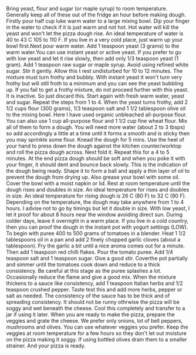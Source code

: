 Bring yeast, flour and sugar (or maple syrup) to room temperature. Generally keep all of these out of the fridge an hour before making dough.
Firstly pour half cup luke warm water to a large mixing bowl. Dip your finger in the water to check if it is just warm and not hot. Hot water will kill the yeast and won't let the pizza dough rise.                                           An ideal temperature of water is 40 to 43 C 105 to 110 F. If you live in a very cold place, just warm up your bowl first.Next pour warm water.
Add 1 teaspoon yeast (3 grams) to the warm water.You can use instant yeast or active yeast. If you prefer to go with low yeast and let it rise slowly, then add only 1/3 teaspoon yeast (1 gram).
Add 1 teaspoon raw sugar or maple syrup. Avoid using refined white sugar.
Stir it gently. Allow this t rest undisturbed for 10 to 12 minutes.
The mixture must turn frothy and bubbly. With instant yeast it won't turn very frothy but will still froth to a minimum and you can see the yeast bubbling up.                                                                                   If you fail to get a frothy mixture, do not proceed further with this yeast. It is inactive. So just discard this. Start again with fresh warm water,  yeast and sugar. Repeat the steps from 1 to 4.
When the yeast turns frothy, add 2 1/2 cups flour (300 grams), 1/3 teaspoon salt and 1 1/2 tablespoon olive oil to the mixing bowl. Here I have used organic unbleached all-purpose flour. You can also use 1 cup all-purpose flour and 1 1/2 cup fine wheat flour.
Mix all of them to form a dough. You will need more water (about 2 to 3 tbsps) so add accordingly a little at a time until it forms a smooth and is sticky then you may sprinkle some flour.
Knead the dough for 5 mins. Use the heel of your hand to press down the dough against the kitchen counter/worktop and roll the pizza dough across. Next fold it. Repeat this for a 4 to 5 minutes. At the end pizza dough should be soft and when you poke it with your finger, it should dent and bounce back slowly. This is the indication of the dough being ready.
Shape it to form a ball and apply a thin layer of oil to prevent the dough from drying up. Also grease your bowl with some oil.
Cover the bowl with a moist napkin or lid. Rest at room temperature until the dough rises and doubles in size. An ideal temperature for rises and doubles in size. An ideal temperature for rising dough is 26 C (80 F) to 32 C (90 F).           Depending on the temperature, the dough may take anywhere from 1 to 4 hours. I advise not to go by timings but let it double in size.                                                                                                          With low yeast, I let it proof for about 8 hours near the window avoiding direct sun. During colder days, leave it overnight in a warm place.                                                                                               If you live in a cold country, then you can proof the dough in the instant pot with yogurt settings (LOW).
To begin with puree 400 to 500 grams of tomatoes in a blender. Heat 1 1/2 tablespoons oil in a pan and add 2 finely chopped garlic cloves (about a tablespoon). Fry the garlic a bit until a nice aroma comes out for a minute. Then add 1 teaspoon red chilli flakes.
Pour the tomato puree. Add 1/4 teaspoon salt and 1 teaspoon sugar. Give a good stir.
Coverthe pot partially and simmer until the tomatoes cook down and reduce to a thick consistency. Be careful at this stage as the puree splashes a lot. Occasionally reduce the flame and give a good mix.
When the mixture thickens to a sauce like consistency, add 1 teaspoon Italian herbs and 1/2 teaspoon crushed pepper. Taste test this and add more herbs, pepper or salt as needed.
The consistency of the sauce has to be thick and of spreading consistency. It should not be runny othrwise the pizza will be soggy and wet beneath the cheese. Cool this completely and transfer to a jar if using it later.
When you are ready to make the pizza, prepare the veggies and grate the cheese. We prefer only onions, lot of bell peppers, mushrooms and olives. You can use whatever veggies you prefer.                                                  Keep the veggies at room temperature for a few hours so they don't let out moisture on the pizza making it soggy. If using bottled olives drain them to a smaller strainer.
And your pizza is ready.